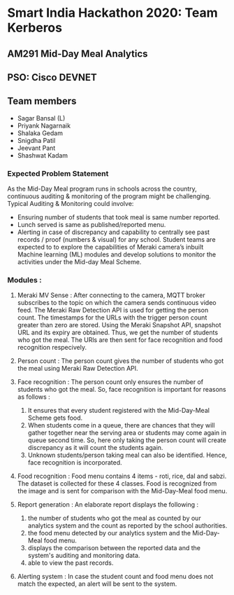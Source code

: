 # Smart India Hackathon 2020: Team Kerberos
## AM291 Mid-Day Meal Analytics
## PSO: Cisco DEVNET
## Team members
- Sagar Bansal (L)
- Priyank Nagarnaik
- Shalaka Gedam
- Snigdha Patil
- Jeevant Pant
- Shashwat Kadam 

### Expected Problem Statement

As the Mid-Day Meal program runs in schools across the country, continuous auditing & monitoring of the program
might be challenging. Typical Auditing & Monitoring could involve:
- Ensuring number of students that took meal is same number reported.
- Lunch served is same as published/reported menu.
- Alerting in case of discrepancy and capability to centrally see past records / proof (numbers & visual) for any
school.
Student teams are expected to to explore the capabilities of Meraki camera’s inbuilt Machine learning (ML) modules
and develop solutions to monitor the activities under the Mid-day Meal Scheme.

### Modules :

1. Meraki MV Sense :
After connecting to the camera, MQTT broker subscribes to the topic on which the camera sends continuous video feed. The Meraki Raw Detection API is used for getting the person count. The timestamps for the URLs with the trigger person count greater than zero are stored. Using the Meraki Snapshot API, snapshot URL and its expiry are obtained. Thus, we get the number of students who got the meal. The URls are then sent for face recognition and food recognition respecively.

2. Person count :
The person count gives the number of students who got the meal using Meraki Raw Detection API.

3. Face recognition : 
The person count only ensures the number of students who got the meal. So, face recognition is important for reasons as follows :
	1. It ensures that every student registered with the Mid-Day-Meal Scheme gets food.
	2. When students come in a queue, there are chances that they will gather together near the serving area or students may come again in queue second time. So, here only taking the person count will create discrepancy as it will count the students again.  
	3. Unknown students/person taking meal can also be identified.
	Hence, face recognition is incorporated.
   
4. Food recognition :
	Food menu contains 4 items - roti, rice, dal and sabzi.
	The dataset is collected for these 4 classes. 
	Food is recognized from the image and is sent for comparison with the Mid-Day-Meal food menu.

5. Report generation :
	An elaborate report displays the following :
	1. the number of students who got the meal as counted by our analytics system and the count as reported by the school authorities.
	2. the food menu detected by our analytics system and the Mid-Day-Meal food menu. 
	3. displays the comparison between the reported data and the system's auditing and monitoring data.
	4. able to view the past records.

6. Alerting system :
	In case the student count and food menu does not match the expected, an alert will be sent to the system.
